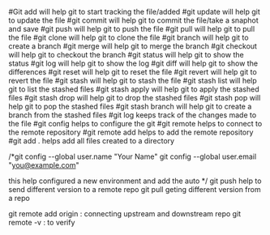 #Git add will help git to start tracking the file/added 
#git update will help git to update the file
#git commit will help git to commit the file/take a snaphot and save
#git push will help git to push the file
#git pull will help git to pull the file
#git clone will help git to clone the file
#git branch will help git to create a branch
#git merge will help git to merge the branch
#git checkout will help git to checkout the branch
#git status will help git to show the status
#git log will help git to show the log
#git diff will help git to show the differences
#git reset will help git to reset the file
#git revert will help git to revert the file
#git stash will help git to stash the file
#git stash list will help git to list the stashed files
#git stash apply will help git to apply the stashed files
#git stash drop will help git to drop the stashed files
#git stash pop will help git to pop the stashed files
#git stash branch will help git to create a branch from the stashed files
#git log keeps track of the changes made to the file 
#git config helps to configure the git
#git remote helps to connect to the remote repository
#git remote add helps to add the remote repository
#git add . helps add all files created to a directory 

/*git config --global user.name "Your Name"
git config --global user.email "you@example.com"

this help configured a new environment and add the auto 
*/
git push help to send different version to a remote repo
git pull geting different version from a repo

git remote add origin : connecting upstream and downstream repo
git remote -v : to verify